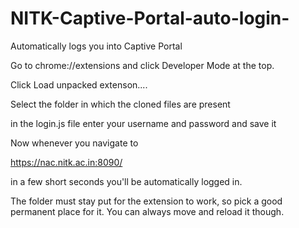 # NITK-Captive-Portal-auto-login-
Automatically logs you into Captive Portal

Go to chrome://extensions and click Developer Mode at the top.

Click Load unpacked extenson....

Select the folder in which the cloned files are present

in the login.js file enter your username and password and save it

Now whenever you navigate to

https://nac.nitk.ac.in:8090/

in a few short seconds you'll be automatically logged in.

The folder must stay put for the extension to work, so pick a good permanent place for it.
You can always move and reload it though.
